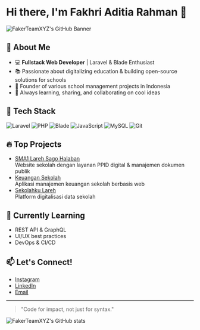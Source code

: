 # Hi there, I'm Fakhri Aditia Rahman 👋

![FakerTeamXYZ's GitHub Banner](https://images.unsplash.com/photo-1461749280684-dccba630e2f6?fit=crop&w=1200&q=80)

## 🚀 About Me

- 💻 **Fullstack Web Developer** | Laravel & Blade Enthusiast  
- 📚 Passionate about digitalizing education & building open-source solutions for schools
- 🏫 Founder of various school management projects in Indonesia
- 🎯 Always learning, sharing, and collaborating on cool ideas

## 🧰 Tech Stack

![Laravel](https://img.shields.io/badge/-Laravel-red?logo=laravel&logoColor=white)
![PHP](https://img.shields.io/badge/-PHP-777bb4?logo=php&logoColor=white)
![Blade](https://img.shields.io/badge/-Blade-2d2d2d?logo=laravel&logoColor=white)
![JavaScript](https://img.shields.io/badge/-JavaScript-f7e018?logo=javascript&logoColor=white)
![MySQL](https://img.shields.io/badge/-MySQL-4479A1?logo=mysql&logoColor=white)
![Git](https://img.shields.io/badge/-Git-black?logo=git&logoColor=white)

## 🔥 Top Projects

- [SMA1 Lareh Sago Halaban](https://github.com/fakerteamxyz/sma1_larehsagohalaban)  
  Website sekolah dengan layanan PPID digital & manajemen dokumen publik
- [Keuangan Sekolah](https://github.com/fakerteamxyz/keuangan)  
  Aplikasi manajemen keuangan sekolah berbasis web
- [Sekolahku Lareh](https://github.com/fakerteamxyz/sekolahku-lareh)  
  Platform digitalisasi data sekolah

## 🌱 Currently Learning

- REST API & GraphQL
- UI/UX best practices
- DevOps & CI/CD

## 📫 Let's Connect!

- [Instagram](https://www.instagram.com/fvkhriar?igsh=MTUwemJhb2Vvc3RuNw==) <!-- Isi dengan username -->
- [LinkedIn](https://www.linkedin.com/in/fakhri-aditia-rahman-36b54229b?utm_source=share&utm_campaign=share_via&utm_content=profile&utm_medium=android_app) <!-- Isi dengan username -->
- [Email](mailto:fakhriaditiarahman12@gmail.com)

---

> "Code for impact, not just for syntax."

![FakerTeamXYZ's GitHub stats](https://github-readme-stats.vercel.app/api?username=fakerteamxyz&show_icons=true&theme=radical)